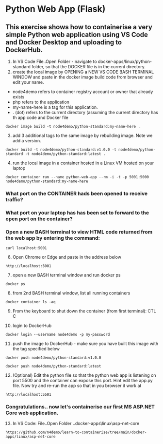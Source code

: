 # Python Web App (Flask)

## This exercise shows how to containerise a very simple Python web application using VS Code and Docker Desktop and uploading to DockerHub. 

1. In VS Code File..Open Folder - navigate to docker-apps/linux/python-standard folder, so that the DOCKER file is in the current directory. 
2. create the local image by OPENING a NEW VS CODE BASH TERMINAL WINDOW and paste in the docker image build code from browser and edit your name.

- node4demo refers to container registry account or owner that already exists
- php refers to the application 
- my-name-here is a tag for this application. 
- . (dot) refers to the current directory (assuming the current directory has th app code and Docker file

```
docker image build -t node4demo/python-standard:my-name-here .
```

3. add 3 additional tags to the same image by rebuilding image. Note we add a version.

```
docker build -t node4demo/python-standard:v1.0.0 -t node4demo/python-standard -t node4demo/python-standard:latest .
```

4. run the local image in a container hosted in a Linux VM hosted on your laptop

```
docker container run --name python-web-app --rm -i -t -p 5001:5000 node4demo/python-standard:my-name-here
```

### What port on the CONTAINER hads been opened to receive traffic?

### What port on your laptop has has been set to forward to the open port on the container?

### Open a new BASH terminal to view HTML code returned from the web app by entering the command:

```
curl localhost:5001
```

6. Open Chrome or Edge and paste in the address below

```
http://localhost:5001
```

7. open a new BASH terminal window and run docker ps

```
docker ps
```

8. from 2nd BASH terminal window, list all running containers

```
docker container ls -aq
```

9. From the keyboard to shut down the container (from first terminal): CTL C 

10. login to DockerHub

```
docker login --username node4demo -p my-password
```

11. push the image to DockerHub - make sure you have built this image with the tag specified below

```
docker push node4demo/python-standard:v1.0.0
```

```
docker push node4demo/python-standard:latest
```

12. (Optional) Edit the python file so that the python web app is listening on port 5500 and the container can expose this port. Hint edit the app.py file. Now try and re-run the app so that in you browser it work at 

```
http://localhost:5501
```

### Congratulations.. now let's containerise our first MS ASP.NET Core web application.

13. In VS Code: File..Open Folder ..docker-apps\linux\asp-net-core

```
https://github.com/n4demo/learn-to-containerise/tree/main/docker-apps/linux/asp-net-core
```